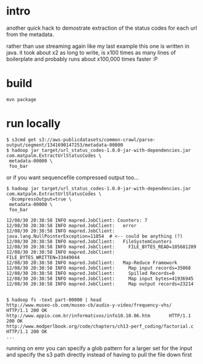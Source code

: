 # intro

another quick hack to demostrate extraction of the status codes for each url from the metadata.

rather than use streaming again like my last example this one is written in java. 
it took about x2 as long to write, is x100 times as many lines of boilerplate and probably runs about x100,000 times faster :P

# build

    mvn package

# run locally

    $ s3cmd get s3://aws-publicdatasets/common-crawl/parse-output/segment/1341690147253/metadata-00000
    $ hadoop jar target/url_status_codes-1.0.0-jar-with-dependencies.jar com.matpalm.ExtractUrlStatusCodes \
     metadata-00000 \
     foo_bar

or if you want sequencefile compressed output too...

    $ hadoop jar target/url_status_codes-1.0.0-jar-with-dependencies.jar com.matpalm.ExtractUrlStatusCodes \
     -DcompressOutput=true \
     metadata-00000 \
     foo_bar

    12/08/30 20:38:58 INFO mapred.JobClient: Counters: 7
    12/08/30 20:38:58 INFO mapred.JobClient:   error
    12/08/30 20:38:58 INFO mapred.JobClient:     java.lang.NullPointerException=11854  # <-- could be anything (?)
    12/08/30 20:38:58 INFO mapred.JobClient:   FileSystemCounters
    12/08/30 20:38:58 INFO mapred.JobClient:     FILE_BYTES_READ=105681289
    12/08/30 20:38:58 INFO mapred.JobClient:     FILE_BYTES_WRITTEN=33449044
    12/08/30 20:38:58 INFO mapred.JobClient:   Map-Reduce Framework
    12/08/30 20:38:58 INFO mapred.JobClient:     Map input records=35068
    12/08/30 20:38:58 INFO mapred.JobClient:     Spilled Records=0
    12/08/30 20:38:58 INFO mapred.JobClient:     Map input bytes=41936945
    12/08/30 20:38:58 INFO mapred.JobClient:     Map output records=23214


    $ hadoop fs -text part-00000 | head
    http://www.museo-cb.com/museo-cb/audio-y-video/frequency-vhs/	HTTP/1.1 200 OK
    http://www.appio.com.br/informativos/info10.10.06.htm		HTTP/1.1 200 OK
    http://www.modperlbook.org/code/chapters/ch13-perf_coding/factorial.c	 HTTP/1.1 200 OK
    ...

running on emr you can specify a glob pattern for a larger set for the input and specify the s3 path directly instead of having to pull the file down first
